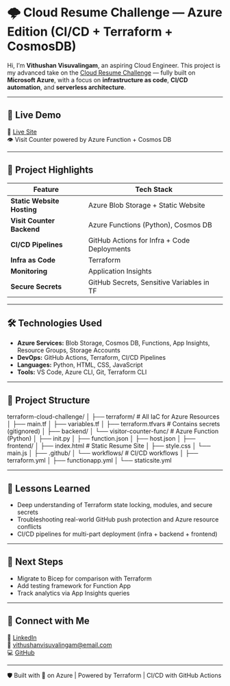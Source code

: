 # 🌩️ Cloud Resume Challenge — Azure Edition (CI/CD + Terraform + CosmosDB)

Hi, I’m **Vithushan Visuvalingam**, an aspiring Cloud Engineer. This project is my advanced take on the [Cloud Resume Challenge](https://cloudresumechallenge.dev/) — fully built on **Microsoft Azure**, with a focus on **infrastructure as code**, **CI/CD automation**, and **serverless architecture**.

---

## 📌 Live Demo

🔗 [Live Site](https://vithustorageterra.z9.web.core.windows.net)  
👁️ Visit Counter powered by Azure Function + Cosmos DB

---

## 🚀 Project Highlights

| Feature                          | Tech Stack                                   |
|----------------------------------|-----------------------------------------------|
| **Static Website Hosting**       | Azure Blob Storage + Static Website           |
| **Visit Counter Backend**        | Azure Functions (Python), Cosmos DB           |
| **CI/CD Pipelines**              | GitHub Actions for Infra + Code Deployments   |
| **Infra as Code**                | Terraform                                     |
| **Monitoring**                   | Application Insights                          |
| **Secure Secrets**               | GitHub Secrets, Sensitive Variables in TF     |

---

## 🛠️ Technologies Used

- **Azure Services:** Blob Storage, Cosmos DB, Functions, App Insights, Resource Groups, Storage Accounts
- **DevOps:** GitHub Actions, Terraform, CI/CD Pipelines
- **Languages:** Python, HTML, CSS, JavaScript
- **Tools:** VS Code, Azure CLI, Git, Terraform CLI

---

## 📂 Project Structure

terraform-cloud-challenge/
│
├── terraform/ # All IaC for Azure Resources
│ ├── main.tf
│ ├── variables.tf
│ ├── terraform.tfvars # Contains secrets (gitignored)
│
├── backend/
│ └── visitor-counter-func/ # Azure Function (Python)
│ ├── init.py
│ ├── function.json
│ ├── host.json
│
├── frontend/
│ ├── index.html # Static Resume Site
│ ├── style.css
│ └── main.js
│
├── .github/
│ └── workflows/ # CI/CD workflows
│ ├── terraform.yml
│ ├── functionapp.yml
│ └── staticsite.yml


---

## 🧠 Lessons Learned

- Deep understanding of Terraform state locking, modules, and secure secrets
- Troubleshooting real-world GitHub push protection and Azure resource conflicts
- CI/CD pipelines for multi-part deployment (infra + backend + frontend)

---

## 🎯 Next Steps

- Migrate to Bicep for comparison with Terraform
- Add testing framework for Function App
- Track analytics via App Insights queries

---

## 🤝 Connect with Me

🔗 [LinkedIn](https://linkedin.com/in/vithushan-visuvalingam-3aa0611b8)  
📧 vithushanvisuvalingam@email.com  
💻 [GitHub](https://github.com/CloudWithVithu)

---

🛡️ Built with 💙 on Azure | Powered by Terraform | CI/CD with GitHub Actions

